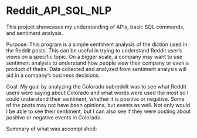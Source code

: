# Reddit_API_SQL_NLP
This project showcases my understanding of APIs, basic SQL commands, and sentiment analysis. 

Purpose: This program is a simple sentiment analysis of the diction used in the Reddit posts. This can be useful in trying to understand Reddit user’s views on a specific topic. On a bigger scale, a company may want to use sentiment analysis to understand how people view their company or even a product of theirs. Data collected and analyzed from sentiment analysis will aid in a company’s business decisions.

Goal: My goal by analyzing the Colorado subreddit was to see what Reddit users were saying about Colorado and what words were used the most so I could understand their sentiment, whether it is positive or negative. Some of the posts may not have been opinions, but events as well. Not only would I be able to see their sentiment, but I can also see if they were posting about positive or negative events in Colorado.

Summary of what was accomplished: 
